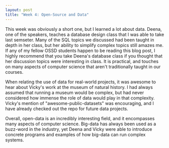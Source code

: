 ```yaml
---
layout: post
title: "Week 4: Open-Source and Data"
---
```


This week was obviously a short one, but I learned a lot about data. Deena, one of the speakers, teaches a database design class that I was able to take last semseter. Many of the SQL topics we discussed had been taught in depth in her class, but her ability to simplify complex topics still amazes me. If any of my fellow OSSD students happen to be reading this blog post, I highly recommend that you take Deena's database class if you thought that her discussion topics were interesting in class. It is practical, and touches on many aspects of computer science that aren't traditionally taught in our courses.

When relating the use of data for real-world projects, it was awesome to hear about Vicky's work at the museum of natural history. I had always assumed that running a museum would be complex, but had never considered how immense the role of data would play in that complexity. Vicky's mention of "awesome-public-datasets" was encouraging, and I have already checked out the repo for future data projects. 

Overall, open-data is an incredibly interesting field, and it encompasses many aspects of computer science. Big-data has always been used as a buzz-word in the industry, yet Deena and Vicky were able to introduce concrete programs and examples of how big-data can run complex systems.